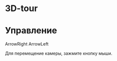 # 3D-tour

<h1><b>Управление</b></h1>
ArrowRight  
ArrowLeft  
  
Для перемещение камеры, зажмите кнопку мыши.
